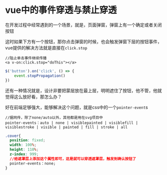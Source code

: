 # vue中的事件穿透与禁止穿透

在开发过程中经常遇到的一个场景，就是，页面弹窗，弹窗上有一个确定或者关闭按钮

这时如果下方有一个按钮，那你点击弹窗的时候，也会触发弹窗下层的按钮事件，vue提供的解决方法就是直接在`click.stop`

```vue
//阻止单击事件继续传播
<a v-on:click.stop="doThis"></a>
```

```javascript
$('button').on('click', () => {
	event.stopPropagation()
})
```

还有一种情况就是，设计非要把蒙层放在最上层，明明遮住了按钮，他不管，他就觉得这么放好看，那怎么办？

好在前端足够强大，能够解决这个问题，就是css中的一个`pointer-event`s

```
//据网传，除了none/auto以外，其他都是用在svg项目中
pointer-events：auto | none | visiblepainted | visiblefill | visiblestroke | visible | painted | fill | stroke | all
```


```css
.cover{
  position: fixed;
  width: 100%;
  height: 110%;
  z-index: 999;
  //给遮罩层上添加这个属性即可，这是就可以穿透遮罩层，触发到确认按钮了
  pointer-events：none;
}
```

